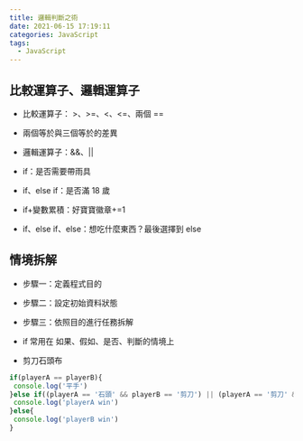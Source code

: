 ```yaml
---
title: 邏輯判斷之術
date: 2021-06-15 17:19:11
categories: JavaScript
tags:
  - JavaScript
---
```


## 比較運算子、邏輯運算子

- 比較運算子： >、>=、<、<=、兩個 ==
- 兩個等於與三個等於的差異
- 邏輯運算子：&&、||

- if：是否需要帶雨具
- if、else if：是否滿 18 歲
- if+變數累積：好寶寶徽章+=1
- if、else if、else：想吃什麼東西？最後選擇到 else

## 情境拆解

- 步驟一：定義程式目的
- 步驟二：設定初始資料狀態
- 步驟三：依照目的進行任務拆解
- if 常用在 如果、假如、是否、判斷的情境上

- 剪刀石頭布

```jsx
if(playerA == playerB){
 console.log('平手')
}else if((playerA == '石頭' && playerB == '剪刀') || (playerA == '剪刀' && playerB =='布') || (playerA =='布' && playerB =='石頭')){
 console.log('playerA win')
}else{
 console.log('playerB win')
}
```
